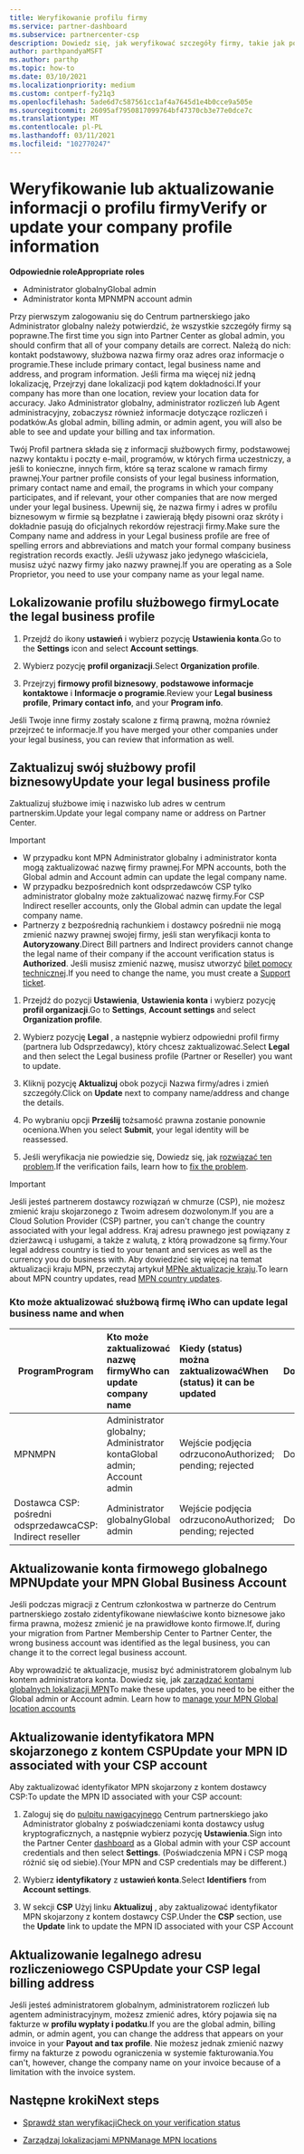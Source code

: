 ```yaml
---
title: Weryfikowanie profilu firmy
ms.service: partner-dashboard
ms.subservice: partnercenter-csp
description: Dowiedz się, jak weryfikować szczegóły firmy, takie jak podstawowe kontakty, adres i informacje o programie. Możesz również zaktualizować swoje adresy prawne i rozliczenia.
author: parthpandyaMSFT
ms.author: parthp
ms.topic: how-to
ms.date: 03/10/2021
ms.localizationpriority: medium
ms.custom: contperf-fy21q3
ms.openlocfilehash: 5ade6d7c587561cc1af4a7645d1e4b0cce9a505e
ms.sourcegitcommit: 26095af7950817099764bf47370cb3e77e0dce7c
ms.translationtype: MT
ms.contentlocale: pl-PL
ms.lasthandoff: 03/11/2021
ms.locfileid: "102770247"
---
```

# <a name="verify-or-update-your-company-profile-information"></a><span data-ttu-id="8bada-104">Weryfikowanie lub aktualizowanie informacji o profilu firmy</span><span class="sxs-lookup"><span data-stu-id="8bada-104">Verify or update your company profile information</span></span> 

<span data-ttu-id="8bada-105">**Odpowiednie role**</span><span class="sxs-lookup"><span data-stu-id="8bada-105">**Appropriate roles**</span></span>

- <span data-ttu-id="8bada-106">Administrator globalny</span><span class="sxs-lookup"><span data-stu-id="8bada-106">Global admin</span></span>
- <span data-ttu-id="8bada-107">Administrator konta MPN</span><span class="sxs-lookup"><span data-stu-id="8bada-107">MPN account admin</span></span>

<span data-ttu-id="8bada-108">Przy pierwszym zalogowaniu się do Centrum partnerskiego jako Administrator globalny należy potwierdzić, że wszystkie szczegóły firmy są poprawne.</span><span class="sxs-lookup"><span data-stu-id="8bada-108">The first time you sign into Partner Center as global admin, you should confirm that all of your company details are correct.</span></span> <span data-ttu-id="8bada-109">Należą do nich: kontakt podstawowy, służbowa nazwa firmy oraz adres oraz informacje o programie.</span><span class="sxs-lookup"><span data-stu-id="8bada-109">These include primary contact, legal business name and address, and program information.</span></span> <span data-ttu-id="8bada-110">Jeśli firma ma więcej niż jedną lokalizację, Przejrzyj dane lokalizacji pod kątem dokładności.</span><span class="sxs-lookup"><span data-stu-id="8bada-110">If your company has more than one location, review your location data for accuracy.</span></span> <span data-ttu-id="8bada-111">Jako Administrator globalny, administrator rozliczeń lub Agent administracyjny, zobaczysz również informacje dotyczące rozliczeń i podatków.</span><span class="sxs-lookup"><span data-stu-id="8bada-111">As global admin, billing admin, or admin agent, you will also be able to see and update your billing and tax information.</span></span>

<span data-ttu-id="8bada-112">Twój Profil partnera składa się z informacji służbowych firmy, podstawowej nazwy kontaktu i poczty e-mail, programów, w których firma uczestniczy, a jeśli to konieczne, innych firm, które są teraz scalone w ramach firmy prawnej.</span><span class="sxs-lookup"><span data-stu-id="8bada-112">Your partner profile consists of your legal business information, primary contact name and email, the programs in which your company participates, and if relevant, your other companies that are now merged under your legal business.</span></span> <span data-ttu-id="8bada-113">Upewnij się, że nazwa firmy i adres w profilu biznesowym w firmie są bezpłatne i zawierają błędy pisowni oraz skróty i dokładnie pasują do oficjalnych rekordów rejestracji firmy.</span><span class="sxs-lookup"><span data-stu-id="8bada-113">Make sure the Company name and address in your Legal business profile are free of spelling errors and abbreviations and match your formal company business registration records exactly.</span></span> <span data-ttu-id="8bada-114">Jeśli używasz jako jedynego właściciela, musisz użyć nazwy firmy jako nazwy prawnej.</span><span class="sxs-lookup"><span data-stu-id="8bada-114">If you are operating as a Sole Proprietor, you need to use your company name as your legal name.</span></span>


## <a name="locate-the-legal-business-profile"></a><span data-ttu-id="8bada-115">Lokalizowanie profilu służbowego firmy</span><span class="sxs-lookup"><span data-stu-id="8bada-115">Locate the legal business profile</span></span>

1. <span data-ttu-id="8bada-116">Przejdź do ikony **ustawień** i wybierz pozycję **Ustawienia konta**.</span><span class="sxs-lookup"><span data-stu-id="8bada-116">Go to the **Settings** icon and select **Account settings**.</span></span>
 
1. <span data-ttu-id="8bada-117">Wybierz pozycję **profil organizacji**.</span><span class="sxs-lookup"><span data-stu-id="8bada-117">Select **Organization profile**.</span></span> 

2. <span data-ttu-id="8bada-118">Przejrzyj **firmowy profil biznesowy**, **podstawowe informacje kontaktowe** i **Informacje o programie**.</span><span class="sxs-lookup"><span data-stu-id="8bada-118">Review your **Legal business profile**, **Primary contact info**, and your **Program info**.</span></span>

<span data-ttu-id="8bada-119">Jeśli Twoje inne firmy zostały scalone z firmą prawną, można również przejrzeć te informacje.</span><span class="sxs-lookup"><span data-stu-id="8bada-119">If you have merged your other companies under your legal business, you can review that information as well.</span></span> 

## <a name="update-your-legal-business-profile"></a><span data-ttu-id="8bada-120">Zaktualizuj swój służbowy profil biznesowy</span><span class="sxs-lookup"><span data-stu-id="8bada-120">Update your legal business profile</span></span> 

<span data-ttu-id="8bada-121">Zaktualizuj służbowe imię i nazwisko lub adres w centrum partnerskim.</span><span class="sxs-lookup"><span data-stu-id="8bada-121">Update your legal company name or address on Partner Center.</span></span>

>[!Important]
>- <span data-ttu-id="8bada-122">W przypadku kont MPN Administrator globalny i administrator konta mogą zaktualizować nazwę firmy prawnej.</span><span class="sxs-lookup"><span data-stu-id="8bada-122">For MPN accounts, both the Global admin and Account admin can update the legal company name.</span></span>
>- <span data-ttu-id="8bada-123">W przypadku bezpośrednich kont odsprzedawców CSP tylko administrator globalny może zaktualizować nazwę firmy.</span><span class="sxs-lookup"><span data-stu-id="8bada-123">For CSP Indirect reseller accounts, only the Global admin can update the legal company name.</span></span> 
>- <span data-ttu-id="8bada-124">Partnerzy z bezpośrednią rachunkiem i dostawcy pośrednii nie mogą zmienić nazwy prawnej swojej firmy, jeśli stan weryfikacji konta to **Autoryzowany**.</span><span class="sxs-lookup"><span data-stu-id="8bada-124">Direct Bill partners and Indirect providers cannot change the legal name of their company if the account verification status is **Authorized**.</span></span> <span data-ttu-id="8bada-125">Jeśli musisz zmienić nazwę, musisz utworzyć [bilet pomocy technicznej](https://partner.microsoft.com/dashboard/support/servicerequests/create?stage=2&topicid=eb74583c-61b3-2124-bffc-00920e0ae772).</span><span class="sxs-lookup"><span data-stu-id="8bada-125">If you need to change the name, you must create a [Support ticket](https://partner.microsoft.com/dashboard/support/servicerequests/create?stage=2&topicid=eb74583c-61b3-2124-bffc-00920e0ae772).</span></span>



1. <span data-ttu-id="8bada-126">Przejdź do pozycji **Ustawienia**, **Ustawienia konta** i wybierz pozycję **profil organizacji**.</span><span class="sxs-lookup"><span data-stu-id="8bada-126">Go to **Settings**, **Account settings** and select **Organization profile**.</span></span>

2. <span data-ttu-id="8bada-127">Wybierz pozycję **Legal**  , a następnie wybierz odpowiedni profil firmy (partnera lub Odsprzedawcy), który chcesz zaktualizować.</span><span class="sxs-lookup"><span data-stu-id="8bada-127">Select **Legal**  and then select the Legal business profile (Partner or Reseller) you want to update.</span></span>

1. <span data-ttu-id="8bada-128">Kliknij pozycję **Aktualizuj**  obok pozycji Nazwa firmy/adres i zmień szczegóły.</span><span class="sxs-lookup"><span data-stu-id="8bada-128">Click on **Update**  next to company name/address and change the details.</span></span>
 
1. <span data-ttu-id="8bada-129">Po wybraniu opcji **Prześlij** tożsamość prawna zostanie ponownie oceniona.</span><span class="sxs-lookup"><span data-stu-id="8bada-129">When you select **Submit**, your legal identity will be reassessed.</span></span>

1. <span data-ttu-id="8bada-130">Jeśli weryfikacja nie powiedzie się, Dowiedz się, jak [rozwiązać ten problem](verification-responses.md).</span><span class="sxs-lookup"><span data-stu-id="8bada-130">If the verification fails, learn how to [fix the problem](verification-responses.md).</span></span>

>[!Important]
><span data-ttu-id="8bada-131">Jeśli jesteś partnerem dostawcy rozwiązań w chmurze (CSP), nie możesz zmienić kraju skojarzonego z Twoim adresem dozwolonym.</span><span class="sxs-lookup"><span data-stu-id="8bada-131">If you are a Cloud Solution Provider (CSP) partner, you can't change the country associated with your legal address.</span></span> <span data-ttu-id="8bada-132">Kraj adresu prawnego jest powiązany z dzierżawcą i usługami, a także z walutą, z którą prowadzone są firmy.</span><span class="sxs-lookup"><span data-stu-id="8bada-132">Your legal address country is tied to your tenant and services as well as the currency you do business with.</span></span> <span data-ttu-id="8bada-133">Aby dowiedzieć się więcej na temat aktualizacji kraju MPN, przeczytaj artykuł  [MPNe aktualizacje kraju](manage-locations.md#change-country-of-partner-global-account).</span><span class="sxs-lookup"><span data-stu-id="8bada-133">To learn about MPN country updates, read  [MPN country updates](manage-locations.md#change-country-of-partner-global-account).</span></span>


### <a name="who-can-update-legal-business-name-and-when"></a><span data-ttu-id="8bada-134">Kto może aktualizować służbową firmę i</span><span class="sxs-lookup"><span data-stu-id="8bada-134">Who can update legal business name and when</span></span>

|<span data-ttu-id="8bada-135">**Program**</span><span class="sxs-lookup"><span data-stu-id="8bada-135">**Program**</span></span>|<span data-ttu-id="8bada-136">**Kto może zaktualizować nazwę firmy**</span><span class="sxs-lookup"><span data-stu-id="8bada-136">**Who can update company name**</span></span>|<span data-ttu-id="8bada-137">**Kiedy (status) można zaktualizować**</span><span class="sxs-lookup"><span data-stu-id="8bada-137">**When (status) it can be updated**</span></span>|<span data-ttu-id="8bada-138">**Dozwolone**</span><span class="sxs-lookup"><span data-stu-id="8bada-138">**Allowed**</span></span>|
|---------------------|:-------------------------------|:------------|:-----------------|
<span data-ttu-id="8bada-139">MPN</span><span class="sxs-lookup"><span data-stu-id="8bada-139">MPN</span></span>|<span data-ttu-id="8bada-140">Administrator globalny; Administrator konta</span><span class="sxs-lookup"><span data-stu-id="8bada-140">Global admin; Account admin</span></span>|<span data-ttu-id="8bada-141">Wejście podjęcia odrzucono</span><span class="sxs-lookup"><span data-stu-id="8bada-141">Authorized; pending; rejected</span></span>| <span data-ttu-id="8bada-142">Dozwolone</span><span class="sxs-lookup"><span data-stu-id="8bada-142">Allowed</span></span>|
|<span data-ttu-id="8bada-143">Dostawca CSP: pośredni odsprzedawca</span><span class="sxs-lookup"><span data-stu-id="8bada-143">CSP: Indirect reseller</span></span>|<span data-ttu-id="8bada-144">Administrator globalny</span><span class="sxs-lookup"><span data-stu-id="8bada-144">Global admin</span></span>|<span data-ttu-id="8bada-145">Wejście podjęcia odrzucono</span><span class="sxs-lookup"><span data-stu-id="8bada-145">Authorized; pending; rejected</span></span>| <span data-ttu-id="8bada-146">Dozwolone</span><span class="sxs-lookup"><span data-stu-id="8bada-146">Allowed</span></span>|


## <a name="update-your-mpn-global-business-account"></a><span data-ttu-id="8bada-147">Aktualizowanie konta firmowego globalnego MPN</span><span class="sxs-lookup"><span data-stu-id="8bada-147">Update your MPN Global Business Account</span></span>

<span data-ttu-id="8bada-148">Jeśli podczas migracji z Centrum członkostwa w partnerze do Centrum partnerskiego zostało zidentyfikowane niewłaściwe konto biznesowe jako firma prawna, możesz zmienić je na prawidłowe konto firmowe.</span><span class="sxs-lookup"><span data-stu-id="8bada-148">If, during your migration from Partner Membership Center to Partner Center, the wrong business account was identified as the legal business, you can change it to the correct legal business account.</span></span>

<span data-ttu-id="8bada-149">Aby wprowadzić te aktualizacje, musisz być administratorem globalnym lub kontem administratora konta. Dowiedz się, jak [zarządzać kontami globalnych lokalizacji MPN](manage-locations.md)</span><span class="sxs-lookup"><span data-stu-id="8bada-149">To make these updates, you need to be either the Global admin or Account admin. Learn how to [manage your MPN Global location accounts](manage-locations.md)</span></span>


## <a name="update-your-mpn-id-associated-with-your-csp-account"></a><span data-ttu-id="8bada-150">Aktualizowanie identyfikatora MPN skojarzonego z kontem CSP</span><span class="sxs-lookup"><span data-stu-id="8bada-150">Update your MPN ID associated with your CSP account</span></span>

<span data-ttu-id="8bada-151">Aby zaktualizować identyfikator MPN skojarzony z kontem dostawcy CSP:</span><span class="sxs-lookup"><span data-stu-id="8bada-151">To update the MPN ID associated with your CSP account:</span></span>

1. <span data-ttu-id="8bada-152">Zaloguj się do [pulpitu nawigacyjnego](https://partner.microsoft.com/dashboard/home) Centrum partnerskiego jako Administrator globalny z poświadczeniami konta dostawcy usług kryptograficznych, a następnie wybierz pozycję **Ustawienia**.</span><span class="sxs-lookup"><span data-stu-id="8bada-152">Sign into the Partner Center [dashboard](https://partner.microsoft.com/dashboard/home) as a Global admin with your CSP account credentials and then select **Settings**.</span></span> <span data-ttu-id="8bada-153">(Poświadczenia MPN i CSP mogą różnić się od siebie).</span><span class="sxs-lookup"><span data-stu-id="8bada-153">(Your MPN and CSP credentials may be different.)</span></span>
 
1. <span data-ttu-id="8bada-154">Wybierz **identyfikatory** z **ustawień konta**.</span><span class="sxs-lookup"><span data-stu-id="8bada-154">Select **Identifiers** from **Account settings**.</span></span>

1. <span data-ttu-id="8bada-155">W sekcji **CSP** Użyj linku **Aktualizuj** , aby zaktualizować identyfikator MPN skojarzony z kontem dostawcy CSP.</span><span class="sxs-lookup"><span data-stu-id="8bada-155">Under the **CSP** section, use the **Update** link to update the MPN ID associated with your CSP Account</span></span> 


## <a name="update-your-csp-legal-billing-address"></a><span data-ttu-id="8bada-156">Aktualizowanie legalnego adresu rozliczeniowego CSP</span><span class="sxs-lookup"><span data-stu-id="8bada-156">Update your CSP legal billing address</span></span>

<span data-ttu-id="8bada-157">Jeśli jesteś administratorem globalnym, administratorem rozliczeń lub agentem administracyjnym, możesz zmienić adres, który pojawia się na fakturze w **profilu wypłaty i podatku**.</span><span class="sxs-lookup"><span data-stu-id="8bada-157">If you are the global admin, billing admin, or admin agent, you can change the address that appears on your invoice in your **Payout and tax profile**.</span></span> <span data-ttu-id="8bada-158">Nie możesz jednak zmienić nazwy firmy na fakturze z powodu ograniczenia w systemie fakturowania.</span><span class="sxs-lookup"><span data-stu-id="8bada-158">You can't, however, change the company name on your invoice because of a limitation with the invoice system.</span></span>


## <a name="next-steps"></a><span data-ttu-id="8bada-159">Następne kroki</span><span class="sxs-lookup"><span data-stu-id="8bada-159">Next steps</span></span>

- [<span data-ttu-id="8bada-160">Sprawdź stan weryfikacji</span><span class="sxs-lookup"><span data-stu-id="8bada-160">Check on your verification status</span></span>](verification-responses.md)

- [<span data-ttu-id="8bada-161">Zarządzaj lokalizacjami MPN</span><span class="sxs-lookup"><span data-stu-id="8bada-161">Manage MPN locations</span></span>](manage-locations.md)
